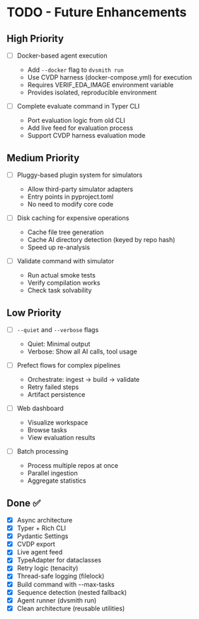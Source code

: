 # TODO - Future Enhancements

## High Priority

- [ ] Docker-based agent execution
  - Add `--docker` flag to `dvsmith run`
  - Use CVDP harness (docker-compose.yml) for execution
  - Requires VERIF_EDA_IMAGE environment variable
  - Provides isolated, reproducible environment

- [ ] Complete evaluate command in Typer CLI
  - Port evaluation logic from old CLI
  - Add live feed for evaluation process
  - Support CVDP harness evaluation mode

## Medium Priority

- [ ] Pluggy-based plugin system for simulators
  - Allow third-party simulator adapters
  - Entry points in pyproject.toml
  - No need to modify core code

- [ ] Disk caching for expensive operations
  - Cache file tree generation
  - Cache AI directory detection (keyed by repo hash)
  - Speed up re-analysis

- [ ] Validate command with simulator
  - Run actual smoke tests
  - Verify compilation works
  - Check task solvability

## Low Priority

- [ ] `--quiet` and `--verbose` flags
  - Quiet: Minimal output
  - Verbose: Show all AI calls, tool usage

- [ ] Prefect flows for complex pipelines
  - Orchestrate: ingest → build → validate
  - Retry failed steps
  - Artifact persistence

- [ ] Web dashboard
  - Visualize workspace
  - Browse tasks
  - View evaluation results

- [ ] Batch processing
  - Process multiple repos at once
  - Parallel ingestion
  - Aggregate statistics

## Done ✅

- [x] Async architecture
- [x] Typer + Rich CLI
- [x] Pydantic Settings
- [x] CVDP export
- [x] Live agent feed
- [x] TypeAdapter for dataclasses
- [x] Retry logic (tenacity)
- [x] Thread-safe logging (filelock)
- [x] Build command with --max-tasks
- [x] Sequence detection (nested fallback)
- [x] Agent runner (dvsmith run)
- [x] Clean architecture (reusable utilities)
